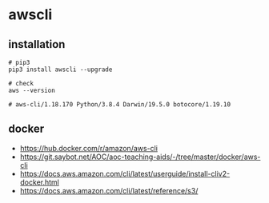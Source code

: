 # awscli

## installation
```shell
# pip3
pip3 install awscli --upgrade

# check
aws --version

# aws-cli/1.18.170 Python/3.8.4 Darwin/19.5.0 botocore/1.19.10
```

## docker
- https://hub.docker.com/r/amazon/aws-cli
- https://git.saybot.net/AOC/aoc-teaching-aids/-/tree/master/docker/aws-cli
- https://docs.aws.amazon.com/cli/latest/userguide/install-cliv2-docker.html
- https://docs.aws.amazon.com/cli/latest/reference/s3/
